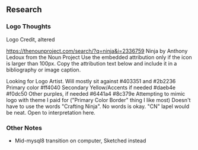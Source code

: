 ## Research

### Logo Thoughts

Logo Credit, altered

https://thenounproject.com/search/?q=ninja&i=2336759
Ninja by Anthony Ledoux from the Noun Project
Use the embedded attribution only if the icon is larger than 100px.
Copy the attribution text below and include it in a bibliography or image caption.

Looking for Logo Artist.
Will mostly sit against #403351 and #2b2236
Primary color #ff4040
Secondary Yellow/Accents if needed #daeb4e #f0dc50
Other purples, if needed #6441a4 #8c379e
Attempting to mimic logo with theme I paid for ("Primary Color Border" thing I like most)
Doesn't have to use the words "Crafting Ninja". No words is okay. "CN" lapel would be neat. Open to interpretation here.

### Other Notes

- Mid-mysql8 transition on computer, Sketched instead
